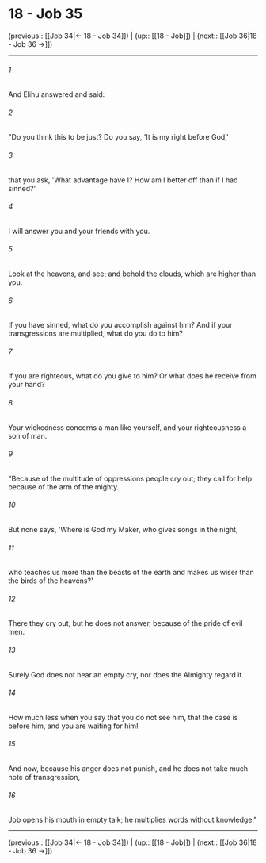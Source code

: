 # 18 - Job 35

(previous:: [[Job 34|← 18 - Job 34]]) | (up:: [[18 - Job]]) | (next:: [[Job 36|18 - Job 36 →]])

***


###### 1 
And Elihu answered and said: 

###### 2 
"Do you think this to be just? Do you say, 'It is my right before God,' 

###### 3 
that you ask, 'What advantage have I? How am I better off than if I had sinned?' 

###### 4 
I will answer you and your friends with you. 

###### 5 
Look at the heavens, and see; and behold the clouds, which are higher than you. 

###### 6 
If you have sinned, what do you accomplish against him? And if your transgressions are multiplied, what do you do to him? 

###### 7 
If you are righteous, what do you give to him? Or what does he receive from your hand? 

###### 8 
Your wickedness concerns a man like yourself, and your righteousness a son of man. 

###### 9 
"Because of the multitude of oppressions people cry out; they call for help because of the arm of the mighty. 

###### 10 
But none says, 'Where is God my Maker, who gives songs in the night, 

###### 11 
who teaches us more than the beasts of the earth and makes us wiser than the birds of the heavens?' 

###### 12 
There they cry out, but he does not answer, because of the pride of evil men. 

###### 13 
Surely God does not hear an empty cry, nor does the Almighty regard it. 

###### 14 
How much less when you say that you do not see him, that the case is before him, and you are waiting for him! 

###### 15 
And now, because his anger does not punish, and he does not take much note of transgression, 

###### 16 
Job opens his mouth in empty talk; he multiplies words without knowledge."

***

(previous:: [[Job 34|← 18 - Job 34]]) | (up:: [[18 - Job]]) | (next:: [[Job 36|18 - Job 36 →]])
